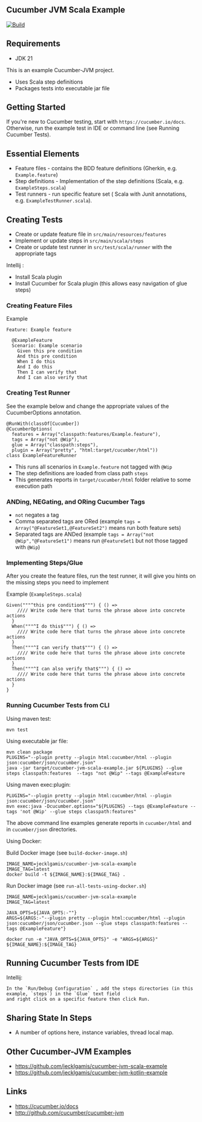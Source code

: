 ## Cucumber JVM Scala Example 

[![Build](https://github.com/jecklgamis/cucumber-jvm-scala-example/actions/workflows/build.yml/badge.svg)](https://github.com/jecklgamis/cucumber-jvm-scala-example/actions/workflows/build.yml)

## Requirements
* JDK 21

This is an example Cucumber-JVM project.

* Uses Scala step definitions
* Packages tests into executable jar file

## Getting Started

If you're new to Cucumber testing, start with `https://cucumber.io/docs`. Otherwise, run the example
test in IDE or command line (see Running Cucumber Tests).

## Essential Elements

* Feature files - contains the BDD feature definitions (Gherkin, e.g. `Example.feature`)
* Step definitions - Implementation of the step definitions (Scala, e.g. `ExampleSteps.scala`)
* Test runners - run specific feature set ( Scala with Junit annotations, e.g. `ExampleTestRunner.scala`). 

## Creating Tests

* Create or update feature file in `src/main/resources/features`
* Implement or update steps in `src/main/scala/steps`
* Create or update test runner in `src/test/scala/runner` with the appropriate tags

Intellij :
* Install Scala plugin
* Install Cucumber for Scala plugin (this allows easy navigation of glue steps)

### Creating Feature Files

Example
```
Feature: Example feature

  @ExampleFeature
  Scenario: Example scenario
    Given this pre condition
    And this pre condition
    When I do this
    And I do this
    Then I can verify that
    And I can also verify that
```

### Creating Test Runner
See the example below and change the appropriate values of the CucumberOptions annotation.

```
@RunWith(classOf[Cucumber])
@CucumberOptions(
  features = Array("classpath:features/Example.feature"),
  tags = Array("not @Wip"),
  glue = Array("classpath:steps"),
  plugin = Array("pretty", "html:target/cucumber/html"))
class ExampleFeatureRunner
```
* This runs all scenarios in `Example.feature` not tagged with `@Wip`
* The step definitions are loaded from class path `steps`
* This generates reports in `target/cucumber/html` folder relative to some execution path

### ANDing, NEGating, and ORing Cucumber Tags

* `not` negates a tag
* Comma separated tags are ORed (example `tags = Array("@FeatureSet1,@FeatureSet2")` means run both feature sets)
* Separated tags are ANDed (example `tags = Array("not @Wip","@FeatureSet1")` means run `@FeatureSet1` but not those tagged with `@Wip`)

### Implementing Steps/Glue
After you create the feature files, run the test runner, it will give you hints on the missing steps you need to implement

Example (`ExampleSteps.scala`)
```
Given("""^this pre condition$""") { () =>
    //// Write code here that turns the phrase above into concrete actions
  }
  When("""^I do this$""") { () =>
    //// Write code here that turns the phrase above into concrete actions
  }
  Then("""^I can verify that$""") { () =>
    //// Write code here that turns the phrase above into concrete actions
  }
  Then("""^I can also verify that$""") { () =>
    //// Write code here that turns the phrase above into concrete actions
  }
}
```

### Running Cucumber Tests from CLI

Using maven test:
```
mvn test
```

Using executable jar file:
```
mvn clean package
PLUGINS="--plugin pretty --plugin html:cucumber/html --plugin json:cucumber/json/cucumber.json"
java -jar target/cucumber-jvm-scala-example.jar ${PLUGINS} --glue steps classpath:features  --tags "not @Wip" --tags @ExampleFeature
```

Using maven exec:plugin: 
```
PLUGINS="--plugin pretty --plugin html:cucumber/html --plugin json:cucumber/json/cucumber.json"
mvn exec:java -Dcucumber.options="${PLUGINS} --tags @ExampleFeature --tags 'not @Wip' --glue steps classpath:features"
```

The above command line examples generate reports in `cucumber/html` and in  `cucumber/json` directories.

Using Docker:

Build Docker image (see `build-docker-image.sh`)
```shell script
IMAGE_NAME=jecklgamis/cucumber-jvm-scala-example
IMAGE_TAG=latest
docker build -t ${IMAGE_NAME}:${IMAGE_TAG} .
```

Run Docker image (see `run-all-tests-using-docker.sh`)
```shell script
IMAGE_NAME=jecklgamis/cucumber-jvm-scala-example
IMAGE_TAG=latest

JAVA_OPTS=${JAVA_OPTS:-""}
ARGS=${ARGS:-"--plugin pretty --plugin html:cucumber/html --plugin json:cucumber/json/cucumber.json --glue steps classpath:features --tags @ExampleFeature"}

docker run -e "JAVA_OPTS=${JAVA_OPTS}" -e "ARGS=${ARGS}" ${IMAGE_NAME}:${IMAGE_TAG}
```

## Running Cucumber Tests from IDE

Intellij:
```
In the `Run/Debug Configuration` , add the steps directories (in this example, `steps`) in the `Glue` text field
and right click on a specific feature then click Run.
```

## Sharing State In Steps
* A number of options here, instance variables, thread local map.

## Other Cucumber-JVM Examples 
* https://github.com/jecklgamis/cucumber-jvm-scala-example
* https://github.com/jecklgamis/cucumber-jvm-kotlin-example

## Links
* https://cucumber.io/docs
* http://github.com/cucumber/cucumber-jvm



